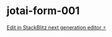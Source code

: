 # jotai-form-001

[Edit in StackBlitz next generation editor ⚡️](https://stackblitz.com/~/github.com/pgangwani/jotai-form-001)